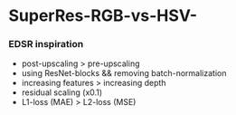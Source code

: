 # SuperRes-RGB-vs-HSV-

### EDSR inspiration
* post-upscaling > pre-upscaling
* using ResNet-blocks && removing batch-normalization
* increasing features > increasing depth
* residual scaling (x0.1)
* L1-loss (MAE) > L2-loss (MSE)
